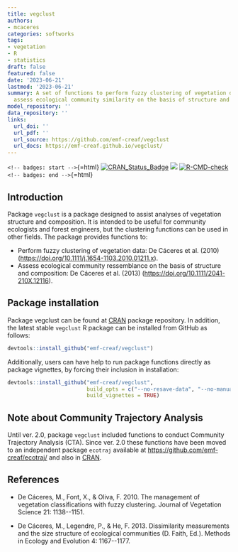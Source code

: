 ```yaml
---
title: vegclust
authors:
- mcaceres
categories: softworks
tags:
- vegetation
- R
- statistics
draft: false
featured: false
date: '2023-06-21'
lastmod: '2023-06-21'
summary: A set of functions to perform fuzzy clustering of vegetation data and to
  assess ecological community similarity on the basis of structure and composition.
model_repository: ''
data_repository: ''
links:
  url_doi: ''
  url_pdf: ''
  url_source: https://github.com/emf-creaf/vegclust
  url_docs: https://emf-creaf.github.io/vegclust/
---
```

`<!-- badges: start -->`{=html}
[![CRAN_Status_Badge](http://www.r-pkg.org/badges/version/vegclust)](https://cran.r-project.org/package=vegclust)
[![](https://cranlogs.r-pkg.org/badges/vegclust)](https://cran.rstudio.com/web/packages/vegclust/index.html)
[![R-CMD-check](https://github.com/emf-creaf/vegclust/workflows/R-CMD-check/badge.svg)](https://github.com/emf-creaf/vegclust/actions)
`<!-- badges: end -->`{=html}

## Introduction

Package `vegclust` is a package designed to assist analyses of
vegetation structure and composition. It is intended to be useful for
community ecologists and forest engineers, but the clustering functions
can be used in other fields. The package provides functions to:

-   Perform fuzzy clustering of vegetation data: De Cáceres et
    al. (2010) (<https://doi.org/10.1111/j.1654-1103.2010.01211.x>).
-   Assess ecological community ressemblance on the basis of structure
    and composition: De Cáceres et al. (2013)
    (<https://doi.org/10.1111/2041-210X.12116>).

## Package installation

Package vegclust can be found at
[CRAN](https://cran.r-project.org/package=vegclust) package repository.
In addition, the latest stable `vegclust` R package can be installed
from GitHub as follows:

``` r
devtools::install_github("emf-creaf/vegclust")
```

Additionally, users can have help to run package functions directly as
package vignettes, by forcing their inclusion in installation:

``` r
devtools::install_github("emf-creaf/vegclust", 
                         build_opts = c("--no-resave-data", "--no-manual"),
                         build_vignettes = TRUE)
```

## Note about Community Trajectory Analysis

Until ver. 2.0, package `vegclust` included functions to conduct
Community Trajectory Analysis (CTA). Since ver. 2.0 these functions have
been moved to an independent package `ecotraj` available at
<https://github.com/emf-creaf/ecotraj/> and also in
[CRAN](https://cran.r-project.org/package=ecotraj).

## References

-   De Cáceres, M., Font, X., & Oliva, F. 2010. The management of
    vegetation classifications with fuzzy clustering. Journal of
    Vegetation Science 21: 1138--1151.

-   De Cáceres, M., Legendre, P., & He, F. 2013. Dissimilarity
    measurements and the size structure of ecological communities (D.
    Faith, Ed.). Methods in Ecology and Evolution 4: 1167--1177.
